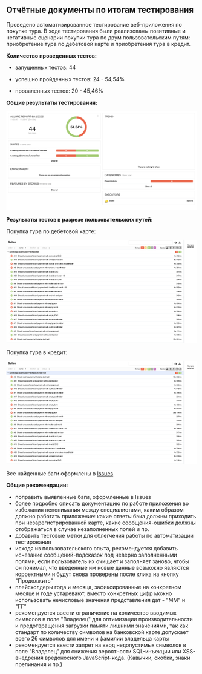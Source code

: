 ## Отчётные документы по итогам тестирования

Проведено автоматизированное тестирование веб-приложения по покупке тура. В ходе тестирования были реализованы позитивные и негативные сценарии покупки тура по двум пользовательским путям: приобретение тура по дебетовой карте и приобретения тура в кредит.

**Количество проведенных тестов:**

- запущенных тестов: 44

- успешно пройденных тестов: 24 - 54,54%

- проваленных тестов: 20 - 45,46%

**Общие результаты тестирования:**

![Overview](img/Overview.png)

**Результаты тестов в разрезе пользовательских путей:**

Покупка тура по дебетовой карте:

![Purchase](img/Purchase.png)

Покупка тура в кредит:

![PurchaseInCredit](img/PurchaseInCredit.png)

Все найденные баги оформлены в [Issues](https://github.com/SvetlanaKh-1/diploma/issues)

**Общие рекомендации:**

- поправить выявленные баги, оформленные в Issues
- более подробно описать документацию по работе приложения во избежания непонимания между специалистами, каким образом должно работать приложение: какие ответы бэка должны приходить при незарегистрированной карте, какие сообщения-ошибки должны отображаться в случае незаполненных полей и пр.
- добавить тестовые метки для облегчения работы по автоматизации тестирования
- исходя из пользовательского опыта, рекомендуется добавить исчезание сообщений-подсказок под неверно заполненными полями, если пользователь их очищает и заполняет заново, чтобы он понимал, что введенные им новые данные возможно являются корректными и будут снова проверены после клика на кнопку "Продолжить"
- плейсхолдеры года и месяца, зафиксированные на конкретном месяце и годе устаревают, вместо конкретных цифр можно использовать нечисловые значения представления дат - "ММ" и "ГГ"
- рекомендуется ввести ограничение на количество вводимых символов в поле "Владелец" для оптимизации производительности и предотвращения загрузки памяти лишними значениями, так как стандарт по количеству символов на банковской карте допускает всего 26 символов для имени и фамилии владельца карты
- рекомендуется ввести запрет на ввод недопустимых символов в поле "Владелец" для снижения вероятности SQL-инъекции или XSS-внедрения вредоносного JavaScript-кода. (Кавычки, скобки, знаки препинания и пр.)